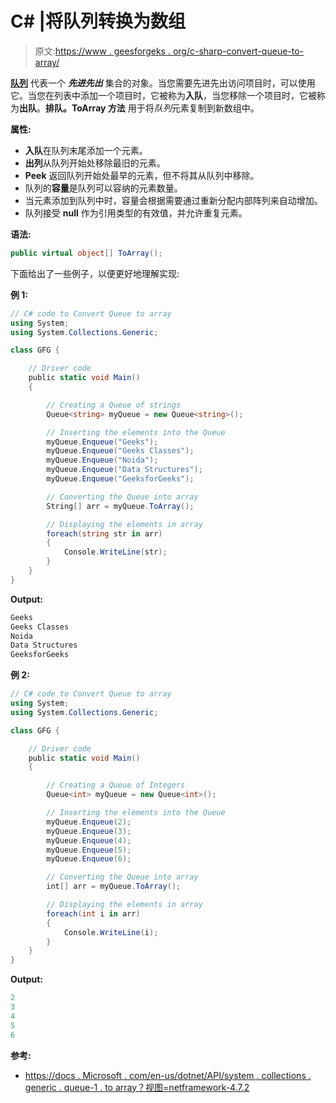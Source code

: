 # C# |将队列转换为数组

> 原文:[https://www . geesforgeks . org/c-sharp-convert-queue-to-array/](https://www.geeksforgeeks.org/c-sharp-convert-queue-to-array/)

**[队列](https://www.geeksforgeeks.org/queue-data-structure/)** 代表一个 ***先进先出*** 集合的对象。当您需要先进先出访问项目时，可以使用它。当您在列表中添加一个项目时，它被称为**入队**，当您移除一个项目时，它被称为**出队**。**排队<t>。ToArray 方法</t>** 用于将*队列*元素复制到新数组中。

**属性:**

*   **入队**在队列末尾添加一个元素。
*   **出列**从队列开始处移除最旧的元素。
*   **Peek** 返回队列开始处最早的元素，但不将其从队列中移除。
*   队列的**容量**是队列可以容纳的元素数量。
*   当元素添加到队列中时，容量会根据需要通过重新分配内部阵列来自动增加。
*   队列接受 **null** 作为引用类型的有效值，并允许重复元素。

**语法:**

```cs
public virtual object[] ToArray();

```

下面给出了一些例子，以便更好地理解实现:

**例 1:**

```cs
// C# code to Convert Queue to array
using System;
using System.Collections.Generic;

class GFG {

    // Driver code
    public static void Main()
    {

        // Creating a Queue of strings
        Queue<string> myQueue = new Queue<string>();

        // Inserting the elements into the Queue
        myQueue.Enqueue("Geeks");
        myQueue.Enqueue("Geeks Classes");
        myQueue.Enqueue("Noida");
        myQueue.Enqueue("Data Structures");
        myQueue.Enqueue("GeeksforGeeks");

        // Converting the Queue into array
        String[] arr = myQueue.ToArray();

        // Displaying the elements in array
        foreach(string str in arr)
        {
            Console.WriteLine(str);
        }
    }
}
```

**Output:**

```cs
Geeks
Geeks Classes
Noida
Data Structures
GeeksforGeeks

```

**例 2:**

```cs
// C# code to Convert Queue to array
using System;
using System.Collections.Generic;

class GFG {

    // Driver code
    public static void Main()
    {

        // Creating a Queue of Integers
        Queue<int> myQueue = new Queue<int>();

        // Inserting the elements into the Queue
        myQueue.Enqueue(2);
        myQueue.Enqueue(3);
        myQueue.Enqueue(4);
        myQueue.Enqueue(5);
        myQueue.Enqueue(6);

        // Converting the Queue into array
        int[] arr = myQueue.ToArray();

        // Displaying the elements in array
        foreach(int i in arr)
        {
            Console.WriteLine(i);
        }
    }
}
```

**Output:**

```cs
2
3
4
5
6

```

**参考:**

*   [https://docs . Microsoft . com/en-us/dotnet/API/system . collections . generic . queue-1 . to array？视图=netframework-4.7.2](https://docs.microsoft.com/en-us/dotnet/api/system.collections.generic.queue-1.toarray?view=netframework-4.7.2)
